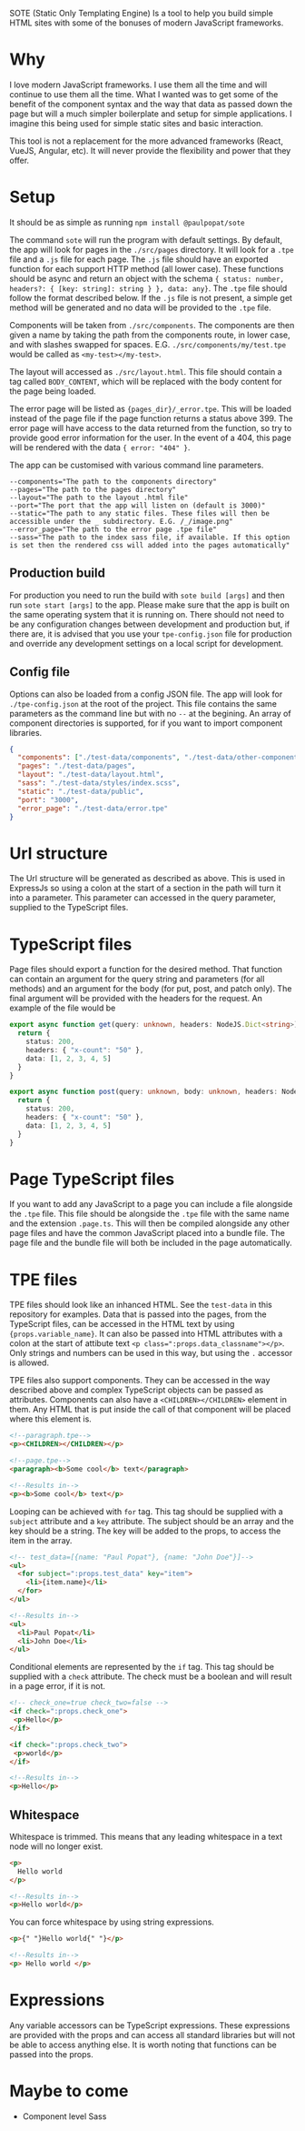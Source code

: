 SOTE (Static Only Templating Engine) Is a tool to help you build simple HTML sites with some of the bonuses of modern JavaScript frameworks.

# Why

I love modern JavaScript frameworks. I use them all the time and will continue to use them all the time. What I wanted was to get some of the benefit of the component syntax and the way that data as passed down the page but will a much simpler boilerplate and setup for simple applications. I imagine this being used for simple static sites and basic interaction.

This tool is not a replacement for the more advanced frameworks (React, VueJS, Angular, etc). It will never provide the flexibility and power that they offer.

# Setup

It should be as simple as running `npm install @paulpopat/sote`

The command `sote` will run the program with default settings. By default, the app will look for pages in the `./src/pages` directory. It will look for a `.tpe` file and a `.js` file for each page. The `.js` file should have an exported function for each support HTTP method (all lower case). These functions should be async and return an object with the schema `{ status: number, headers?: { [key: string]: string } }, data: any}`. The `.tpe` file should follow the format described below. If the `.js` file is not present, a simple get method will be generated and no data will be provided to the `.tpe` file.

Components will be taken from `./src/components`. The components are then given a name by taking the path from the components route, in lower case, and with slashes swapped for spaces. E.G. `./src/components/my/test.tpe` would be called as `<my-test></my-test>`.

The layout will accessed as `./src/layout.html`. This file should contain a tag called `BODY_CONTENT`, which will be replaced with the body content for the page being loaded.

The error page will be listed as `{pages_dir}/_error.tpe`. This will be loaded instead of the page file if the page function returns a status above 399. The error page will have access to the data returned from the function, so try to provide good error information for the user. In the event of a 404, this page will be rendered with the data `{ error: "404" }`.

The app can be customised with various command line parameters.

```
--components="The path to the components directory"
--pages="The path to the pages directory"
--layout="The path to the layout .html file"
--port="The port that the app will listen on (default is 3000)"
--static="The path to any static files. These files will then be accessible under the _ subdirectory. E.G. /_/image.png"
--error_page="The path to the error page .tpe file"
--sass="The path to the index sass file, if available. If this option is set then the rendered css will added into the pages automatically"
```

## Production build

For production you need to run the build with `sote build [args]` and then run `sote start [args]` to the app. Please make sure that the app is built on the same operating system that it is running on. There should not need to be any configuration changes between development and production but, if there are, it is advised that you use your `tpe-config.json` file for production and override any development settings on a local script for development.

## Config file

Options can also be loaded from a config JSON file. The app will look for `./tpe-config.json` at the root of the project. This file contains the same parameters as the command line but with no `--` at the begining. An array of component directories is supported, for if you want to import component libraries.

```JSON
{
  "components": ["./test-data/components", "./test-data/other-components"],
  "pages": "./test-data/pages",
  "layout": "./test-data/layout.html",
  "sass": "./test-data/styles/index.scss",
  "static": "./test-data/public",
  "port": "3000",
  "error_page": "./test-data/error.tpe"
}
```

# Url structure

The Url structure will be generated as described as above. This is used in ExpressJs so using a colon at the start of a section in the path will turn it into a parameter. This parameter can accessed in the query parameter, supplied to the TypeScript files.

# TypeScript files

Page files should export a function for the desired method. That function can contain an argument for the query string and parameters (for all methods) and an argument for the body (for put, post, and patch only). The final argument will be provided with the headers for the request. An example of the file would be

```TypeScript
export async function get(query: unknown, headers: NodeJS.Dict<string>) {
  return {
    status: 200,
    headers: { "x-count": "50" },
    data: [1, 2, 3, 4, 5]
  }
}

export async function post(query: unknown, body: unknown, headers: NodeJS.Dict<string>) {
  return {
    status: 200,
    headers: { "x-count": "50" },
    data: [1, 2, 3, 4, 5]
  }
}
```

# Page TypeScript files

If you want to add any JavaScript to a page you can include a file alongside the `.tpe` file. This file should be alongside the `.tpe` file with the same name and the extension `.page.ts`. This will then be compiled alongside any other page files and have the common JavaScript placed into a bundle file. The page file and the bundle file will both be included in the page automatically.

# TPE files

TPE files should look like an inhanced HTML. See the `test-data` in this repository for examples. Data that is passed into the pages, from the TypeScript files, can be accessed in the HTML text by using `{props.variable_name}`. It can also be passed into HTML attributes with a colon at the start of attibute text `<p class=":props.data_classname"></p>`. Only strings and numbers can be used in this way, but using the `.` accessor is allowed.

TPE files also support components. They can be accessed in the way described above and complex TypeScript objects can be passed as attributes. Components can also have a `<CHILDREN></CHILDREN>` element in them. Any HTML that is put inside the call of that component will be placed where this element is.

```HTML
<!--paragraph.tpe-->
<p><CHILDREN></CHILDREN></p>

<!--page.tpe-->
<paragraph><b>Some cool</b> text</paragraph>

<!--Results in-->
<p><b>Some cool</b> text</p>
```

Looping can be achieved with `for` tag. This tag should be supplied with a `subject` attribute and a `key` attribute. The subject should be an array and the key should be a string. The key will be added to the props, to access the item in the array.

```HTML
<!-- test_data=[{name: "Paul Popat"}, {name: "John Doe"}]-->
<ul>
  <for subject=":props.test_data" key="item">
    <li>{item.name}</li>
  </for>
</ul>

<!--Results in-->
<ul>
  <li>Paul Popat</li>
  <li>John Doe</li>
</ul>
```

Conditional elements are represented by the `if` tag. This tag should be supplied with a `check` attribute. The check must be a boolean and will result in a page error, if it is not.

```HTML
<!-- check_one=true check_two=false -->
<if check=":props.check_one">
 <p>Hello</p>
</if>

<if check=":props.check_two">
 <p>world</p>
</if>

<!--Results in-->
<p>Hello</p>
```

## Whitespace

Whitespace is trimmed. This means that any leading whitespace in a text node will no longer exist.

```HTML
<p>
  Hello world
</p>

<!--Results in-->
<p>Hello world</p>
```

You can force whitespace by using string expressions.

```HTML
<p>{" "}Hello world{" "}</p>

<!--Results in-->
<p> Hello world </p>
```

# Expressions

Any variable accessors can be TypeScript expressions. These expressions are provided with the props and can access all standard libraries but will not be able to access anything else. It is worth noting that functions can be passed into the props.

# Maybe to come

- Component level Sass
